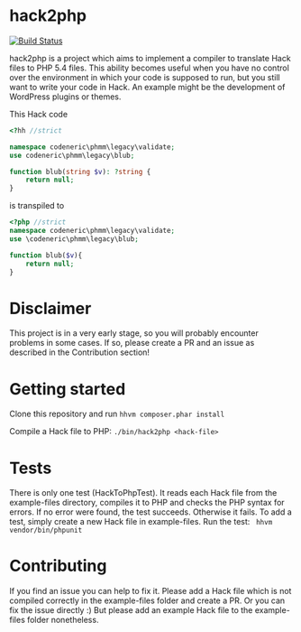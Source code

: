 # hack2php
[![Build Status](https://travis-ci.org/codeneric/hack2php.svg?branch=master)](https://travis-ci.org/codeneric/hack2php) 

hack2php is a project which aims to implement a compiler to translate Hack files to PHP 5.4 files. 
This ability becomes useful when you have no control over the environment in which your code is supposed to run, but you still want to write your code in Hack.
An example might be the development of WordPress plugins or themes. 

This Hack code 
```php
<?hh //strict

namespace codeneric\phmm\legacy\validate;
use codeneric\phmm\legacy\blub;

function blub(string $v): ?string {
    return null;
}
```

is transpiled to 

```php
<?php //strict
namespace codeneric\phmm\legacy\validate;
use \codeneric\phmm\legacy\blub;

function blub($v){
    return null;
}
```




# Disclaimer 
This project is in a very early stage, so you will probably encounter problems in some cases. If so, please create a PR and an issue as described in the Contribution section!

# Getting started
Clone this repository and run `hhvm composer.phar install`

Compile a Hack file to PHP: `./bin/hack2php <hack-file>` 

# Tests
There is only one test (HackToPhpTest). It reads each Hack file from the example-files directory, compiles it to PHP and checks the PHP syntax for errors. If no error were found, the test succeeds. Otherwise it fails. 
To add a test, simply create a new Hack file in example-files. 
Run the test: ` hhvm vendor/bin/phpunit`  

# Contributing
If you find an issue you can help to fix it. Please add a Hack file which is not compiled correctly in the example-files folder and create a PR. 
Or you can fix the issue directly :)
But please add an example Hack file to the example-files folder nonetheless. 

